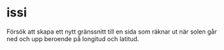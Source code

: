 # issi
Försök att skapa ett nytt gränssnitt till en sida som räknar ut när solen går ned och upp beroende på longitud och latitud.
